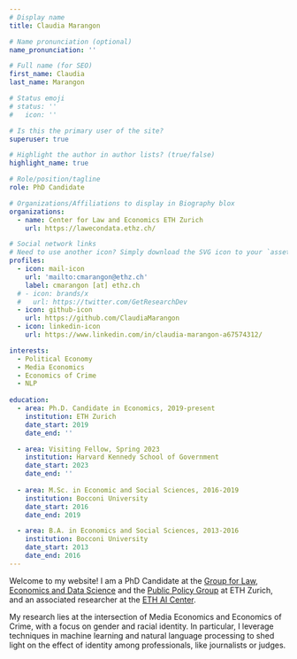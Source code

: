 ```yaml
---
# Display name
title: Claudia Marangon

# Name pronunciation (optional)
name_pronunciation: ''

# Full name (for SEO)
first_name: Claudia
last_name: Marangon

# Status emoji
# status: ''
#   icon: ''

# Is this the primary user of the site?
superuser: true

# Highlight the author in author lists? (true/false)
highlight_name: true

# Role/position/tagline
role: PhD Candidate

# Organizations/Affiliations to display in Biography blox
organizations:
  - name: Center for Law and Economics ETH Zurich
    url: https://lawecondata.ethz.ch/

# Social network links
# Need to use another icon? Simply download the SVG icon to your `assets/media/icons/` folder.
profiles:
  - icon: mail-icon
    url: 'mailto:cmarangon@ethz.ch'
    label: cmarangon [at] ethz.ch
  # - icon: brands/x
  #   url: https://twitter.com/GetResearchDev
  - icon: github-icon
    url: https://github.com/ClaudiaMarangon
  - icon: linkedin-icon
    url: https://www.linkedin.com/in/claudia-marangon-a67574312/

interests:
  - Political Economy
  - Media Economics
  - Economics of Crime
  - NLP
  
education:
  - area: Ph.D. Candidate in Economics, 2019-present
    institution: ETH Zurich
    date_start: 2019
    date_end: ''

  - area: Visiting Fellow, Spring 2023
    institution: Harvard Kennedy School of Government
    date_start: 2023
    date_end: ''
    
  - area: M.Sc. in Economic and Social Sciences, 2016-2019
    institution: Bocconi University
    date_start: 2016
    date_end: 2019

  - area: B.A. in Economics and Social Sciences, 2013-2016
    institution: Bocconi University
    date_start: 2013
    date_end: 2016
---
```


 Welcome to my website! I am a PhD Candidate at the <a href="https://lawecondata.ethz.ch/"> Group for Law, Economics and Data Science</a> and the <a href="https://pp.ethz.ch/"> Public Policy Group</a> at ETH Zurich, and an associated researcher at the <a href="https://ai.ethz.ch/">ETH AI Center</a>. 

 My research lies at the intersection of Media Economics and Economics of Crime, with a focus on gender and racial identity. In particular, I leverage techniques in machine learning and natural language processing to shed light on the effect of identity among professionals, like journalists or judges.

